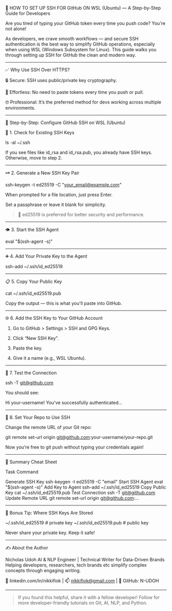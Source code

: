 🔐 HOW TO SET UP SSH FOR GitHub ON WSL (Ubuntu) — A Step-by-Step Guide for Developers

Are you tired of typing your GitHub token every time you push code? You're not alone!

As developers, we crave smooth workflows — and secure SSH authentication is the best way to simplify GitHub operations, especially when using WSL (Windows Subsystem for Linux). This guide walks you through setting up SSH for GitHub the clean and modern way.


---

✅ Why Use SSH Over HTTPS?

🔒 Secure: SSH uses public/private key cryptography.

🔁 Effortless: No need to paste tokens every time you push or pull.

🤓 Professional: It’s the preferred method for devs working across multiple environments.



---

🚀 Step-by-Step: Configure GitHub SSH on WSL (Ubuntu)

🔧 1. Check for Existing SSH Keys

ls -al ~/.ssh

If you see files like id_rsa and id_rsa.pub, you already have SSH keys. Otherwise, move to step 2.


---

🗝 2. Generate a New SSH Key Pair

ssh-keygen -t ed25519 -C "your_email@example.com"

When prompted for a file location, just press Enter.

Set a passphrase or leave it blank for simplicity.


> 🔐 ed25519 is preferred for better security and performance.




---

👁 3. Start the SSH Agent

eval "$(ssh-agent -s)"


---

➕ 4. Add Your Private Key to the Agent

ssh-add ~/.ssh/id_ed25519


---

📋 5. Copy Your Public Key

cat ~/.ssh/id_ed25519.pub

Copy the output — this is what you'll paste into GitHub.


---

🌐 6. Add the SSH Key to Your GitHub Account

1. Go to GitHub > Settings > SSH and GPG Keys.


2. Click “New SSH Key”.


3. Paste the key.


4. Give it a name (e.g., WSL Ubuntu).




---

🧪 7. Test the Connection

ssh -T git@github.com

You should see:

Hi your-username! You've successfully authenticated...


---

🔄 8. Set Your Repo to Use SSH

Change the remote URL of your Git repo:

git remote set-url origin git@github.com:your-username/your-repo.git

Now you’re free to git push without typing your credentials again!


---

🧠 Summary Cheat Sheet

Task	Command

Generate SSH Key	ssh-keygen -t ed25519 -C "email"
Start SSH Agent	eval "$(ssh-agent -s)"
Add Key to Agent	ssh-add ~/.ssh/id_ed25519
Copy Public Key	cat ~/.ssh/id_ed25519.pub
Test Connection	ssh -T git@github.com
Update Remote URL	git remote set-url origin git@github.com:...



---

🧩 Bonus Tip: Where SSH Keys Are Stored

~/.ssh/id_ed25519        # private key
~/.ssh/id_ed25519.pub    # public key

Never share your private key. Keep it safe!


---

✍ About the Author

Nicholas Udoh
AI & NLP Engineer | Technical Writer for Data-Driven Brands
Helping developers, researchers, tech brands etc simplify complex concepts through engaging writing.

🔗 linkedin.com/in/nikkifiok | 📫 nikkifiok@gmail.com | 💼 GitHub: N-UDOH


---

> If you found this helpful, share it with a fellow developer!
Follow for more developer-friendly tutorials on Git, AI, NLP, and Python.
